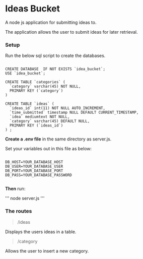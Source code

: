 # Ideas Bucket

A node js application for submitting ideas to.

The application allows the user to submit ideas for later retrieval.

### Setup

Run the below sql script to create the databases.

```

CREATE DATABASE  IF NOT EXISTS `idea_bucket`;
USE `idea_bucket`;

CREATE TABLE `categories` (
  `category` varchar(45) NOT NULL,
  PRIMARY KEY (`category`)
)

CREATE TABLE `ideas` (
  `ideas_id` int(11) NOT NULL AUTO_INCREMENT,
  `time_submitted` timestamp NULL DEFAULT CURRENT_TIMESTAMP,
  `idea` mediumtext NOT NULL,
  `category` varchar(45) DEFAULT NULL,
  PRIMARY KEY (`ideas_id`)
) ;

```

__Create a .env file__ in the same directory as server.js.

Set your variables out in this file as below:

```

DB_HOST=YOUR_DATABASE_HOST
DB_USER=YOUR_DATABASE_USER
DB_PORT=YOUR_DATABASE_PORT
DB_PASS=YOUR_DATABASE_PASSWORD


```

__Then__ run:

''' node server.js '''

### The routes

> /ideas

Displays the users ideas in a table.

> /category

Allows the user to insert a new category.
